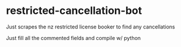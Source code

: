 # restricted-cancellation-bot
Just scrapes the nz restricted license booker to find any cancellations

Just fill all the commented fields and compile w/ python
